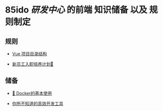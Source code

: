 # 85ido *研发中心* 的前端 **知识储备** 以及 **规则制定**


## 规则
* [Vue 项目目录结构](https://github.com/tingrun919/frontend-specification/issues/1)

* [新员工入职培养计划👏](https://github.com/tingrun919/frontend-specification/issues/4)

## 储备


* [🐳 Docker的基本使用](https://github.com/tingrun919/frontend-specification/issues/2)

* [你所不知道的高效开发工具](https://github.com/tingrun919/frontend-specification/blob/master/工具.md)